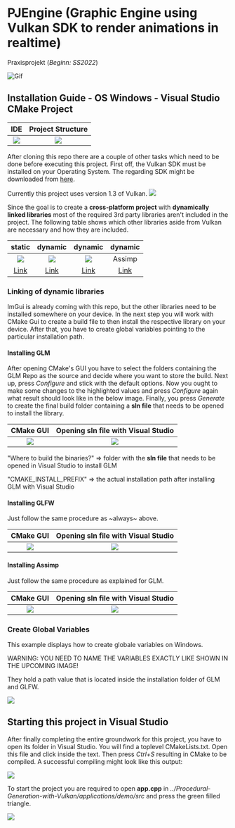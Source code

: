 # PJEngine (Graphic Engine using Vulkan SDK to render animations in realtime)
Praxisprojekt (*Beginn: SS2022*)

![Gif](https://github.com/Paul-Johne/Procedural-Generation-with-Vulkan/blob/master/gifsForGithub/001.gif)

## Installation Guide - OS Windows - Visual Studio CMake Project

IDE | Project Structure
:-------------------------:|:-------------------------:
![](https://github.com/Paul-Johne/Procedural-Generation-with-Vulkan/blob/master/imagesForGithub/installation_guide_002.png) | ![](https://github.com/Paul-Johne/Procedural-Generation-with-Vulkan/blob/master/imagesForGithub/installation_guide_001.png)

After cloning this repo there are a couple of other tasks which need to be done before executing this project.
First off, the Vulkan SDK must be installed on your Operating System. The regarding SDK might be downloaded from [here](https://vulkan.lunarg.com/).

Currently this project uses version 1.3 of Vulkan.
![](https://github.com/Paul-Johne/Procedural-Generation-with-Vulkan/blob/master/imagesForGithub/installation_guide_005.png)

Since the goal is to create a **cross-platform project** with **dynamically linked libraries** most of the required 3rd party libraries aren't included 
in the project. The following table shows which other libraries aside from Vulkan are necessary and how they are included.

static | dynamic | dynamic | dynamic
:-------------------------:|:-------------------------:|:-------------------------:|:-------------------------:
![](https://github.com/Paul-Johne/Procedural-Generation-with-Vulkan/blob/master/imagesForGithub/installation_guide_008.png) | ![](https://github.com/Paul-Johne/Procedural-Generation-with-Vulkan/blob/master/imagesForGithub/installation_guide_006.png) | ![](https://github.com/Paul-Johne/Procedural-Generation-with-Vulkan/blob/master/imagesForGithub/installation_guide_007.png) | Assimp
[Link](https://github.com/ocornut/imgui) | [Link](https://github.com/g-truc/glm) | [Link](https://github.com/glfw/glfw/releases/tag/3.3.7) | [Link](https://github.com/assimp/assimp)

### Linking of dynamic libraries
ImGui is already coming with this repo, but the other libraries need to be installed somewhere on your device. In the next step you will work with CMake Gui
to create a build file to then install the respective library on your device. After that, you have to create global variables pointing to the 
particular installation path.

#### Installing GLM
After opening CMake's GUI you have to select the folders containing the GLM Repo as the source and decide where you want to store the build.
Next up, press *Configure* and stick with the default options. Now you ought to make some changes to the highlighted values and press *Configure* 
again what result should look like in the below image. Finally, you press *Generate* to create the final build folder containing a **sln file** 
that needs to be opened to install the library.

CMake GUI | Opening **sln file** with Visual Studio
:-------------------------:|:-------------------------:
![](https://github.com/Paul-Johne/Procedural-Generation-with-Vulkan/blob/master/imagesForGithub/installation_guide_009.png) | ![](https://github.com/Paul-Johne/Procedural-Generation-with-Vulkan/blob/master/imagesForGithub/installation_guide_011.png)

"Where to build the binaries?" => folder with the **sln file** that needs to be opened in Visual Studio to install GLM

"CMAKE_INSTALL_PREFIX" => the actual installation path after installing GLM with Visual Studio

#### Installing GLFW
Just follow the same procedure as ~always~ above.

CMake GUI | Opening **sln file** with Visual Studio
:-------------------------:|:-------------------------:
![](https://github.com/Paul-Johne/Procedural-Generation-with-Vulkan/blob/master/imagesForGithub/installation_guide_010.png) | ![](https://github.com/Paul-Johne/Procedural-Generation-with-Vulkan/blob/master/imagesForGithub/installation_guide_012.png)

#### Installing Assimp
Just follow the same procedure as explained for GLM.

CMake GUI | Opening **sln file** with Visual Studio
:-------------------------:|:-------------------------:
![](https://github.com/Paul-Johne/Procedural-Generation-with-Vulkan/blob/master/imagesForGithub/installation_guide_014.png) | ![](https://github.com/Paul-Johne/Procedural-Generation-with-Vulkan/blob/master/imagesForGithub/installation_guide_015.png)

### Create Global Variables
This example displays how to create globale variables on Windows.

WARNING: YOU NEED TO NAME THE VARIABLES EXACTLY LIKE SHOWN IN THE UPCOMING IMAGE!

They hold a path value that is located inside the installation folder of GLM and GLFW.

![](https://github.com/Paul-Johne/Procedural-Generation-with-Vulkan/blob/master/imagesForGithub/installation_guide_013.png)

## Starting this project in Visual Studio
After finally completing the entire groundwork for this project, you have to open its folder in Visual Studio. You will find a toplevel CMakeLists.txt.
Open this file and click inside the text. Then press *Ctrl+S* resulting in CMake to be compiled. A successful compiling might look like this output:

![](https://github.com/Paul-Johne/Procedural-Generation-with-Vulkan/blob/master/imagesForGithub/installation_guide_003.png)

To start the project you are required to open **app.cpp** in *../Procedural-Generation-with-Vulkan/applications/demo/src* and press the green filled triangle.

![](https://github.com/Paul-Johne/Procedural-Generation-with-Vulkan/blob/master/imagesForGithub/installation_guide_004.png)